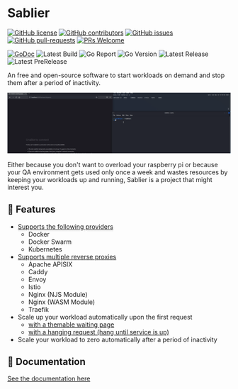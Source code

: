 # Sablier

[![GitHub license](https://img.shields.io/github/license/sablierapp/sablier.svg)](https://github.com/sablierapp/sablier/blob/master/LICENSE)
[![GitHub contributors](https://img.shields.io/github/contributors/sablierapp/sablier.svg)](https://GitHub.com/sablierapp/sablier/graphs/contributors/)
[![GitHub issues](https://img.shields.io/github/issues/sablierapp/sablier.svg)](https://GitHub.com/sablierapp/sablier/issues/)
[![GitHub pull-requests](https://img.shields.io/github/issues-pr/sablierapp/sablier.svg)](https://GitHub.com/sablierapp/sablier/pulls/)
[![PRs Welcome](https://img.shields.io/badge/PRs-welcome-brightgreen.svg?style=flat-square)](http://makeapullrequest.com)

[![GoDoc](https://godoc.org/github.com/sablierapp/sablier?status.svg)](http://godoc.org/github.com/sablierapp/sablier)
![Latest Build](https://img.shields.io/github/actions/workflow/status/sablierapp/sablier/build.yml?style=flat-square&branch=main)
![Go Report](https://goreportcard.com/badge/github.com/sablierapp/sablier?style=flat-square)
![Go Version](https://img.shields.io/github/go-mod/go-version/sablierapp/sablier?style=flat-square)
![Latest Release](https://img.shields.io/github/v/release/sablierapp/sablier?style=flat-square&sort=semver)
![Latest PreRelease](https://img.shields.io/github/v/release/sablierapp/sablier?style=flat-square&include_prereleases&sort=semver)

An free and open-source software to start workloads on demand and stop them after a period of inactivity.

![Demo](./docs/assets/img/demo.gif)

Either because you don't want to overload your raspberry pi or because your QA environment gets used only once a week and wastes resources by keeping your workloads up and running, Sablier is a project that might interest you.

## 🎯 Features

- [Supports the following providers](https://sablierapp.dev/#/providers/overview)
  - Docker
  - Docker Swarm
  - Kubernetes
- [Supports multiple reverse proxies](https://sablierapp.dev/#/plugins/overview)
  - Apache APISIX
  - Caddy
  - Envoy
  - Istio
  - Nginx (NJS Module)
  - Nginx (WASM Module)
  - Traefik
- Scale up your workload automatically upon the first request
  - [with a themable waiting page](https://sablierapp.dev/#/themes)
  - [with a hanging request (hang until service is up)](https://sablierapp.dev/#/strategies?id=blocking-strategy)
- Scale your workload to zero automatically after a period of inactivity

## 📝 Documentation

[See the documentation here](https://sablierapp.dev)
